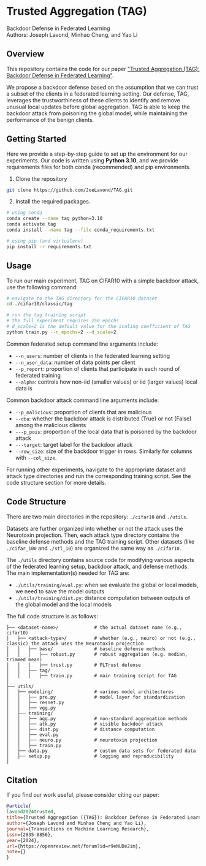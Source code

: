 # Trusted Aggregation (TAG)
Backdoor Defense in Federated Learning  
Authors: Joseph Lavond, Minhao Cheng, and Yao Li

## Overview
This repository contains the code for our paper ["Trusted Aggregation (TAG): Backdoor Defense in Federated Learning"](https://openreview.net/pdf?id=r9eNUDe2im). 

We propose a backdoor defense based on the assumption that we can trust a subset of the clients in a federated learning setting. 
Our defense, TAG, leverages the trustworthiness of these clients to identify and remove unusual local updates before global aggregation.
TAG is able to keep the backdoor attack from poisoning the global model, while maintaining the performance of the benign clients.

## Getting Started
Here we provide a step-by-step guide to set up the environment for our experiments. 
Our code is written using **Python 3.10**, and we provide requirements files for both conda (recommended) and pip environments.

1. Clone the repository
```bash
git clone https://github.com/JoeLavond/TAG.git
```

2. Install the required packages. 
```bash
# using conda
conda create --name tag python=3.10
conda activate tag
conda install --name tag --file conda_requirements.txt

# using pip (and virtualenv)
pip install -r requirements.txt
```

## Usage
To run our main experiment, TAG on CIFAR10 with a simple backdoor attack, use the following command:
```bash
# navigate to the TAG directory for the CIFAR10 dataset
cd ./cifar10/classic/tag

# run the tag training script
# the full experiment requires 250 epochs
# d_scale=2 is the default value for the scaling coefficient of TAG
python train.py --n_epochs=2 --d_scale=2
```

Common federated setup command line arguments include:
- `--n_users`: number of clients in the federated learning setting
- `--n_user_data`: number of data points per client
- `--p_report`: proportion of clients that participate in each round of federated training
- `--alpha`: controls how non-iid (smaller values) or iid (larger values) local data is

Common backdoor attack command line arguments include:
- `--p_malicious`: proportion of clients that are malicious
- `--dba`: whether the backdoor attack is distributed (True) or not (False) among the malicious clients
- `---p_pois`: proportion of the local data that is poisoned by the backdoor attack
- `---target`: target label for the backdoor attack
- `--row_size`: size of the backdoor trigger in rows. Similarly for columns with `--col_size`.

For running other experiments, navigate to the appropriate dataset and attack type directories and run the corresponding training script.
See the code structure section for more details.

## Code Structure
There are two main directories in the repository: `./cifar10` and `./utils`.

Datasets are further organized into whether or not the attack uses the Neurotoxin projection.
Then, each attack type directory contains the baseline defense methods and the TAG training script.
Other datasets (like `./cifar_100` and `./stl_10`) are organized the same way as `./cifar10`. 

The `./utils` directory contains source code for modifying various aspects of the federated learning setup, backdoor attack, and defense methods.
The main implementation(s) needed for TAG are:
- `./utils/training/eval.py`: when we evaluate the global or local models, we need to save the model outputs
- `./utils/training/dist.py`: distance computation between outputs of the global model and the local models

The full code structure is as follows:

```{bash}
├── <dataset-name>/             # the actual dataset name (e.g., cifar10) 
│   ├── <attack-type>/          # whether (e.g., neuro) or not (e.g., classic) the attack uses the Neurotoxin projection
│   │   ├── base/               # baseline defense methods
│   │   │   ├── robust.py       # robust aggregation (e.g. median, trimmed mean)
│   │   │   ├── trust.py        # FLTrust defense
│   │   ├── tag/                
│   │   │   ├── train.py        # main training script for TAG
│   
├── utils/                       
│   ├── modeling/               # various model architectures
│   │   ├── pre.py              # model layer for standardization
│   │   ├── resnet.py            
│   │   ├── vgg.py               
│   ├── training/
│   │   ├── agg.py              # non-standard aggregation methods
│   │   ├── atk.py              # visible backdoor attack
│   │   ├── dist.py             # distance computation
│   │   ├── eval.py             
│   │   ├── neuro.py            # neurotoxin projection 
│   │   ├── train.py             
│   ├── data.py                 # custom data sets for federated data
│   ├── setup.py                # logging and reproducibility
│   
```

## Citation
If you find our work useful, please consider citing our paper:
```bibtex
@article{
lavond2024trusted,
title={Trusted Aggregation ({TAG}): Backdoor Defense in Federated Learning},
author={Joseph Lavond and Minhao Cheng and Yao Li},
journal={Transactions on Machine Learning Research},
issn={2835-8856},
year={2024},
url={https://openreview.net/forum?id=r9eNUDe2im},
note={}
}
```
